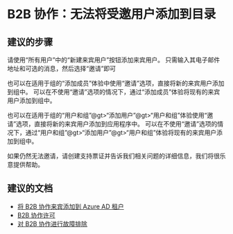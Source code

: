 <properties
    pageTitle="B2B collaboration: Can't add an invited user to the directory"
    description="Azure Active Directory 自助服务"
    service="microsoft.aad"
    resource="Microsoft_AAD_IAM"
    authors="sasubram"
    displayOrder="790"
    selfHelpType="resource"
    supportTopicIds=""
    resourceTags="userandgroups_overview,userandgroups_user,userandgroups_group"
    productPesIds=""
    cloudEnvironments="public"
    />


# <a name="b2b-collaboration-cant-add-an-invited-user-to-the-directory"></a>B2B 协作：无法将受邀用户添加到目录

## <a name="recommended-steps"></a>**建议的步骤**
请使用“所有用户”中的“新建来宾用户”按钮添加来宾用户。 只需输入其电子邮件地址和可选的消息，然后选择“邀请”即可
 
也可以在适用于组的“添加成员”体验中使用“邀请”选项，直接将新的来宾用户添加到组中。 可以在不使用“邀请”选项的情况下，通过“添加成员”体验将现有的来宾用户添加到组中。
 
也可以在适用于组的“用户和组”@gt>“添加用户”@gt>“用户和组”体验使用“邀请”选项，直接将新的来宾用户添加到应用程序中。 可以在不使用“邀请”选项的情况下，通过“用户和组”@gt>“添加用户”@gt>“用户和组”体验将现有的来宾用户添加到组中。
 
如果仍然无法邀请，请创建支持票证并告诉我们相关问题的详细信息，我们将很乐意提供帮助。
 
## <a name="recommended-documents"></a>**建议的文档**
* [将 B2B 协作来宾添加到 Azure AD 租户](https://docs.microsoft.com/azure/active-directory/active-directory-b2b-admin-add-users)
* [B2B 协作许可](https://docs.microsoft.com/azure/active-directory/active-directory-b2b-licensing)
* [对 B2B 协作进行故障排除](https://docs.microsoft.com/azure/active-directory/active-directory-b2b-troubleshooting)

